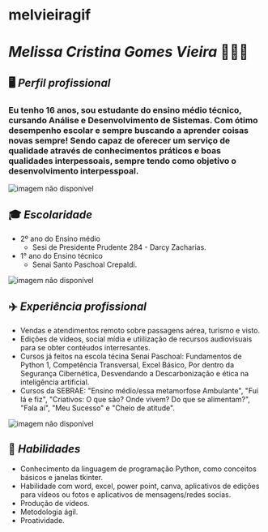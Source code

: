 # melvieiragif
# ***Melissa Cristina Gomes Vieira*** 👩🏽‍💻
## 🖥️ *Perfil profissional*
### Eu tenho 16 anos, sou estudante do ensino médio técnico, cursando Análise e Desenvolvimento de Sistemas. Com ótimo desempenho escolar e sempre buscando a aprender coisas novas sempre! Sendo capaz de oferecer um serviço de qualidade através de conhecimentos práticos e boas qualidades interpessoais, sempre tendo como objetivo o desenvolvimento interpesspoal.
![imagem não disponível](https://www.unilus.edu.br/wp/wp-content/uploads/2023/08/ads.jpg)
## 🎓 *Escolaridade*
- 2º ano do Ensino médio
  - Sesi de Presidente Prudente 284 - Darcy Zacharias.
- 1° ano do Ensino técnico
  - Senai Santo Paschoal Crepaldi.

![imagem não disponível](https://encrypted-tbn0.gstatic.com/images?q=tbn:ANd9GcS5uKzlppuPTBcU4LGKfgr4yHawxF_dRXEWfdgecBOPlIXPTqYzeXPK1YkXaH71uhaYRaE&usqp=CAU)

## ✈️ *Experiência profissional*
* Vendas e atendimentos remoto sobre passagens aérea, turismo e visto. 
* Edições de vídeos, social mídia e utiilização de recursos audiovisuais para se obter contéudos interresantes.
* Cursos já feitos na escola técina Senai Paschoal: Fundamentos de Python 1, Competência Transversal, Excel Básico, Por dentro da Segurança Cibernética, Desvendando a Descarbonização e ética na inteligência artificial. 
* Cursos da SEBRAE: "Ensino médio/essa metamorfose Ambulante", "Fui lá e fiz", "Criativos: O que são? Onde vivem? Do que se alimentam?", "Fala aí", "Meu Sucesso" e "Cheio de atitude".

![imagem não disponível](https://encrypted-tbn0.gstatic.com/images?q=tbn:ANd9GcTXoxVvA_WYaGzkr0lSi9LTBDwjU-cCgjIHtw&s)

## 👤 *Habilidades*
* Conhecimento da linguagem de programação Python, como conceitos básicos e janelas tkinter.
* Habilidade com word, excel, power point, canva, aplicativos de edições para vídeos ou fotos e aplicativos de mensagens/redes socias.
* Produção de vídeos.
* Metodologia ágil.
* Proatividade.
